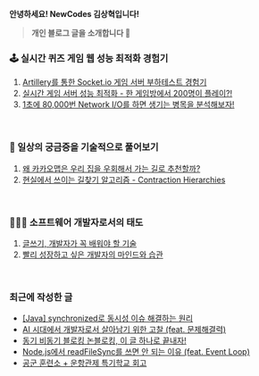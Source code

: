 **안녕하세요! NewCodes 김상혁입니다!**

> **개인 블로그 글을 소개합니다 🤗**

### 🕹️ 실시간 퀴즈 게임 웹 성능 최적화 경험기 

1. [Artillery를 통한 Socket.io 게임 서버 부하테스트 경험기](https://newcodes.tistory.com/entry/Nodejs-Socketio-%EA%B2%8C%EC%9E%84-%EC%84%9C%EB%B2%84-%EB%B6%80%ED%95%98%ED%85%8C%EC%8A%A4%ED%8A%B8-%EA%B2%BD%ED%97%98%EA%B8%B0%EC%99%80-TIP-feat-Artillery)
2. [실시간 게임 서버 성능 최적화 - 한 게임방에서 200명이 플레이?!](https://newcodes.tistory.com/entry/%EC%8B%A4%EC%8B%9C%EA%B0%84-%EA%B2%8C%EC%9E%84-%EC%84%9C%EB%B2%84-%EC%84%B1%EB%8A%A5-%EC%B5%9C%EC%A0%81%ED%99%94-%ED%95%9C-%EA%B2%8C%EC%9E%84%EB%B0%A9%EC%97%90%EC%84%9C-200%EB%AA%85%EC%9D%B4-%ED%94%8C%EB%A0%88%EC%9D%B4)
3. [1초에 80,000번 Network I/O를 하면 생기는 병목을 분석해보자!](https://newcodes.tistory.com/entry/1%EC%B4%88%EC%97%90-80000%EB%B2%88-Network-IO%EB%A5%BC-%ED%95%98%EB%A9%B4-%EC%83%9D%EA%B8%B0%EB%8A%94-%EB%B3%91%EB%AA%A9%EC%9D%84-%EB%B6%84%EC%84%9D%ED%95%B4%EB%B3%B4%EC%9E%90)

<br>

### 🧐 일상의 궁금증을 기술적으로 풀어보기
1. [왜 카카오맵은 우리 집을 우회해서 가는 길로 추천할까?](https://newcodes.tistory.com/entry/%EC%B9%B4%EC%B9%B4%EC%98%A4%EB%A7%B5%EC%9D%B4-%EC%B5%9C%EC%A0%81-%EA%B2%BD%EB%A1%9C%EB%A5%BC-%EA%B2%B0%EC%A0%95%ED%95%98%EB%8A%94-%EB%8D%B0%EA%B9%8C%EC%A7%80)
2. [현실에서 쓰이는 길찾기 알고리즘 - Contraction Hierarchies](https://youtu.be/ReXlLuPMOBs?si=Gzvb6XgFKEAtDoNb)

<br>

### 👨🏻‍💻 소프트웨어 개발자로서의 태도

1. [글쓰기, 개발자가 꼭 배워야 할 기술](https://newcodes.tistory.com/entry/%EA%B8%80%EC%93%B0%EA%B8%B0-%EA%B0%9C%EB%B0%9C%EC%9E%90%EA%B0%80-%EA%BC%AD-%EB%B0%B0%EC%9B%8C%EC%95%BC-%ED%95%A0-%EA%B8%B0%EC%88%A0-%EC%8B%A4%EC%A0%84-TIP)
2. [빨리 성장하고 싶은 개발자의 마인드와 습관](https://newcodes.tistory.com/entry/%EB%B9%A8%EB%A6%AC-%EC%84%B1%EC%9E%A5%ED%95%98%EA%B3%A0-%EC%8B%B6%EC%9D%80-%EA%B0%9C%EB%B0%9C%EC%9E%90%EC%9D%98-%EB%A7%88%EC%9D%B8%EB%93%9C%EC%99%80-%EC%8A%B5%EA%B4%80)

<br>

### 최근에 작성한 글
<!-- BLOG-POST-LIST:START -->
- [[Java] synchronized로 동시성 이슈 해결하는 원리](https://newcodes.tistory.com/entry/Java-synchronized%EB%A1%9C-%EB%8F%99%EC%8B%9C%EC%84%B1-%EC%9D%B4%EC%8A%88-%ED%95%B4%EA%B2%B0%ED%95%98%EB%8A%94-%EC%9B%90%EB%A6%AC)
- [AI 시대에서 개발자로서 살아남기 위한 고찰 &lpar;feat. 문제해결력&rpar;](https://newcodes.tistory.com/entry/AI-%EC%8B%9C%EB%8C%80%EC%97%90%EC%84%9C-%EA%B0%9C%EB%B0%9C%EC%9E%90%EB%A1%9C%EC%84%9C-%EC%82%B4%EC%95%84%EB%82%A8%EA%B8%B0-%EC%9C%84%ED%95%9C-%EA%B3%A0%EC%B0%B0-feat-%EB%AC%B8%EC%A0%9C%ED%95%B4%EA%B2%B0%EB%A0%A5)
- [동기 비동기 블로킹 논블로킹, 이 글 하나로 끝내자!](https://newcodes.tistory.com/entry/%EB%8F%99%EA%B8%B0-%EB%B9%84%EB%8F%99%EA%B8%B0-%EB%B8%94%EB%A1%9C%ED%82%B9-%EB%85%BC%EB%B8%94%EB%A1%9C%ED%82%B9-%EC%9D%B4-%EA%B8%80-%ED%95%98%EB%82%98%EB%A1%9C-%EB%81%9D%EB%82%B4%EC%9E%90)
- [Node.js에서 readFileSync를 쓰면 안 되는 이유 &lpar;feat. Event Loop&rpar;](https://newcodes.tistory.com/entry/Nodejs%EC%97%90%EC%84%9C-readFileSync%EB%A5%BC-%EC%93%B0%EB%A9%B4-%EC%95%88-%EB%90%98%EB%8A%94-%EC%9D%B4%EC%9C%A0-feat-Event-Loop)
- [공군 훈련소 + 운항관제 특기학교 회고](https://newcodes.tistory.com/entry/%EA%B3%B5%EA%B5%B0-%ED%9B%88%EB%A0%A8%EC%86%8C-%EC%9A%B4%ED%95%AD%EA%B4%80%EC%A0%9C-%ED%8A%B9%EA%B8%B0%ED%95%99%EA%B5%90-%ED%9A%8C%EA%B3%A0)
<!-- BLOG-POST-LIST:END -->